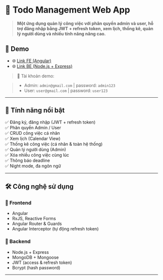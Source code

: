 # 📝 Todo Management Web App

> **Một ứng dụng quản lý công việc với phân quyền admin và user, hỗ trợ đăng
> nhập bằng JWT + refresh token, xem lịch, thống kê, quản lý người dùng và nhiều
> tính năng nâng cao.**

## 🚀 Demo

- 🌐 [Link FE (Angular)](https://midorry.github.io/todo-fullstack)
- 🌐
  [Link BE (Node.js + Express)](https://todo-fullstack-production-d65c.up.railway.app/)

> 🧪 Tài khoản demo:

<!-- >   IboDfRrALGZabmMV -->

> - Admin: `admin@gmail.com` | password: `admin123`
> - User: `user@gmail.com` | password: `user123`

---

## 📌 **Tính năng nổi bật**

✅ Đăng ký, đăng nhập (JWT + refresh token)  
✅ Phân quyền Admin / User  
✅ CRUD công việc cá nhân  
✅ Xem lịch (Calendar View)  
✅ Thống kê công việc (cá nhân & toàn hệ thống)  
✅ Quản lý người dùng (Admin)  
✅ Xóa nhiều công việc cùng lúc  
✅ Thông báo deadline  
✅ Night mode, đa ngôn ngữ

---

## 🛠 **Công nghệ sử dụng**

### 🔹 Frontend

- Angular
- RxJS, Reactive Forms
- Angular Router & Guards
- Angular Interceptor (tự động refresh token)

### 🔹 Backend

- Node.js + Express
- MongoDB + Mongoose
- JWT (access & refresh token)
- Bcrypt (hash password)

---
